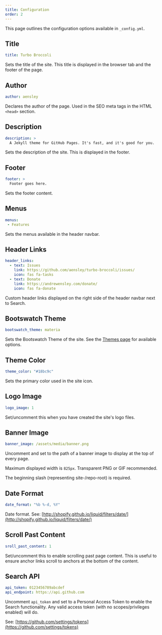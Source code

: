 ```yaml
---
title: Configuration
order: 2
---
```


This page outlines the configuration options available in `_config.yml`.

## Title

```yaml
title: Turbo Broccoli
```

Sets the title of the site. This title is displayed in the browser tab and the footer of the page.


## Author

```yaml
author: aensley
```

Declares the author of the page. Used in the SEO meta tags in the HTML `<head>` section.


## Description

```yaml
description: >
  A Jekyll theme for GitHub Pages. It's fast, and it's good for you.
```

Sets the description of the site. This is displayed in the footer.


## Footer

```yaml
footer: >
  Footer goes here.
```

Sets the footer content.


## Menus

```yaml
menus:
 - Features
```

Sets the menus available in the header navbar.


## Header Links

```yaml
header_links:
  - text: Issues
    link: https://github.com/aensley/turbo-broccoli/issues/
    icon: fas fa-tasks
  - text: Donate
    link: https://andrewensley.com/donate/
    icon: fas fa-donate
```

Custom header links displayed on the right side of the header navbar next to Search.


## Bootswatch Theme

```yaml
bootswatch_theme: materia
```

Sets the Bootswatch Theme of the site. See the [Themes page](Themes) for available options.


## Theme Color

```yaml
theme_color: "#18bc9c"
```

Sets the primary color used in the site icon.


## Logo Image

```yaml
logo_image: 1
```

Set/uncomment this when you have created the site's logo files.


## Banner Image

```yaml
banner_image: /assets/media/banner.png
```

Uncomment and set to the path of a banner image to display at the top of every page.

Maximum displayed width is `825px`. Transparent PNG or GIF recommended.

The beginning slash (representing site-/repo-root) is required.


## Date Format

```yaml
date_format: "%b %-d, %Y"
```

Date format. See: [http://shopify.github.io/liquid/filters/date/](http://shopify.github.io/liquid/filters/date/)


## Scroll Past Content

```yaml
sroll_past_content: 1
```

Set/uncomment this to enable scrolling past page content. This is useful to ensure anchor links scroll to anchors at the bottom of the content.


## Search API

```yaml
api_token: 0123456789abcdef
api_endpoint: https://api.github.com
```

Uncomment `api_token` and set to a Personal Access Token to enable the Search functionality. Any valid access token (with no scopes/privileges enabled) will do.

See: [https://github.com/settings/tokens](https://github.com/settings/tokens)
